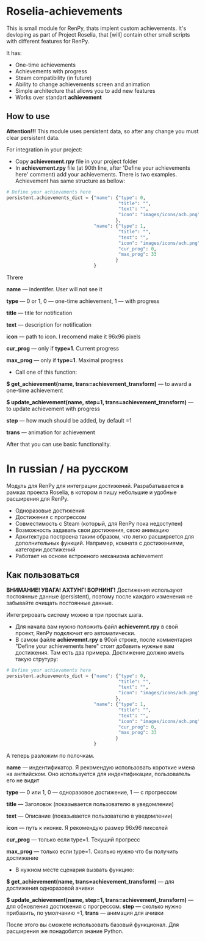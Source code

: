 # Roselia-achievements

This is small module for RenPy, thats implent custom achievements. It's devloping as part of Project Roselia, that \[will\] contain other small scripts with different features for RenPy.

It has:

* One-time achievements
* Achievements with progress
* Steam compatibility (in future)
* Ability to change achievements screen and animation
* Simple architecture that allows you to add new features
* Works over standart **achievement**

## How to use

**Attention!!!**
This module uses persistent data, so after any change you must clear persistent data.

For integration in your project:

* Copy **achievement.rpy** file in your project folder
* In **achievement.rpy** file (at 90th line, after 'Define your achievements here' comment) add your achievements. There is two examples. Achievement has same structure as bellow:

```python
# Define your achievements here
persistent.achievements_dict = {"name": {"type": 0, 
                                         "title": "",
                                         "text": "",
                                         "icon": "images/icons/ach.png"
                                        },
                                "name": {"type": 1,
                                         "title": "",
                                         "text": "",
                                         "icon": "images/icons/ach.png",
                                         "cur_prog": 0,
                                         "max_prog": 33
                                        }
                                }
```

Threre

**name** — indentifer. User will not see it

**type** — 0 or 1, 0 — one-time achievement, 1 — with progress

**title** — title for notification
 
**text** — description for notification

**icon** — path to icon. I recomend make it 96х96 pixels

**cur_prog** — only if **type=1**. Current progress

**max_prog** — only if **type=1**. Maximal progress

* Call one of this function:

**$ get_achievement(name, trans=achievement_transform)** — to award a one-time achievement

**$ update_achievement(name, step=1, trans=achievement_transform)** — to update achievement with progress

**step** — how much should be added, by default =1

**trans** — animation for achievement

After that you can use basic functionality.

# In russian / на русском

Модуль для RenPy для интеграции достижений. Разрабатывается в рамках проекта Roselia, в котором я пишу небольшие и удобные расширения для RenPy.

* Одноразовые достижения
* Достижения с прогрессом
* Совместимость с Steam (который, для RenPy пока недоступен)
* Возможность задавать свои достижения, свою анимацию
* Архитектура построена таким образом, что легко расширяется для дополнительных функций. Например, комната с достижениями, категории достижений
* Работает на основе встроеного механизма achievement

## Как пользоваться
**ВНИМАНИЕ! УВАГА! АХТУНГ! ВОРНИНГ!**
Достижения используют постоянные данные (persistent), поэтому после каждого изменения не забывайте очищать постоянные данные.

Интегрировать систему можно в три простых шага.

* Для начала вам нужно положить файл **achievemnt.rpy** в свой проект, RenPy подключит его автоматически.
* В самом файле **achievemnt.rpy** в 90ой строке, после комментария "Define your achievements here" стоит добавить нужные вам достижения. Там есть два примера. Достижение должно иметь такую струтуру:

```python
# Define your achievements here
persistent.achievements_dict = {"name": {"type": 0, 
                                         "title": "",
                                         "text": "",
                                         "icon": "images/icons/ach.png"
                                        },
                                "name": {"type": 1,
                                         "title": "",
                                         "text": "",
                                         "icon": "images/icons/ach.png",
                                         "cur_prog": 0,
                                         "max_prog": 33
                                        }
                                }
```

А теперь разложим по полочкам. 

**name** — индентификатор. Я рекомендую использовать короткие имена на английском. Оно используется для индентификации, пользователь его не видит

**type** — 0 или 1, 0 — одноразовое достижение, 1 — с прогрессом

**title** — Заголовок (показывается пользователю в уведомлении)
 
**text** — Описание (показывается пользователю в уведомлении)

**icon** — путь к иконке. Я рекомендую размер 96х96 пикселей

**cur_prog** — только если type=1. Текущий прогресс

**max_prog** — только если type=1. Сколько нужно что бы получить достижение

* В нужном месте сценария вызвать функцию:

**$ get_achievement(name, trans=achievement_transform)** — для достижения одноразовой ачивки

**$ update_achievement(name, step=1, trans=achievement_transform)** — для обновления достижения с прогрессом. **step** — сколько нужно прибавить, по умолчанию =1, **trans** — анимация для ачивки

После этого вы сможете использовать базовый функционал. Для расширения же понадобится знание Python.

